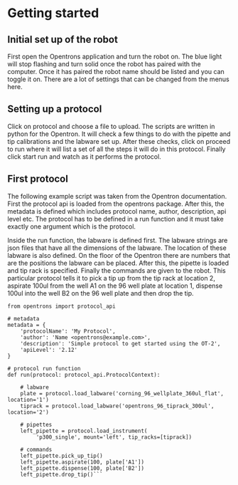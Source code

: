 # Getting started

## Initial set up of the robot

First open the Opentrons application and turn the robot on. The blue light will
stop flashing and turn solid once the robot has paired with the computer. Once
it has paired the robot name should be listed and you can toggle it on. There
are a lot of settings that can be changed from the menus here.

## Setting up a protocol

Click on protocol and choose a file to upload. The scripts are written in
python for the Opentron. It will check a few things to do with the pipette and
tip calibrations and the labware set up. After these checks, click on proceed to
run where it will list a set of all the steps it will do in this protocol.
Finally click start run and watch as it performs the protocol.

## First protocol

The following example script was taken from the Opentron documentation. First
the protocol api is loaded from the opentrons package. After this, the metadata
is defined which includes protocol name, author, description, api level etc. The
protocol has to be defined in a run function and it must take exactly one
argument which is the protocol.

Inside the run function, the labware is defined first. The labware strings are
json files that have all the dimensions of the labware. The location of these
labware is also defined. On the floor of the Opentron there are numbers that
are the positions the labware can be placed. After this, the pipette is loaded
and tip rack is specified. Finally the commands are given to the robot. This
particular protocol tells it to pick a tip up from the tip rack at location 2,
aspirate 100ul from the well A1 on the 96 well plate at location 1, dispense
100ul into the well B2 on the 96 well plate and then drop the tip.

```
from opentrons import protocol_api

# metadata
metadata = {
    'protocolName': 'My Protocol',
    'author': 'Name <opentrons@example.com>',
    'description': 'Simple protocol to get started using the OT-2',
    'apiLevel': '2.12'
}

# protocol run function
def run(protocol: protocol_api.ProtocolContext):

    # labware
    plate = protocol.load_labware('corning_96_wellplate_360ul_flat', location='1')
    tiprack = protocol.load_labware('opentrons_96_tiprack_300ul', location='2')

    # pipettes
    left_pipette = protocol.load_instrument(
         'p300_single', mount='left', tip_racks=[tiprack])

    # commands
    left_pipette.pick_up_tip()
    left_pipette.aspirate(100, plate['A1'])
    left_pipette.dispense(100, plate['B2'])
    left_pipette.drop_tip()```
